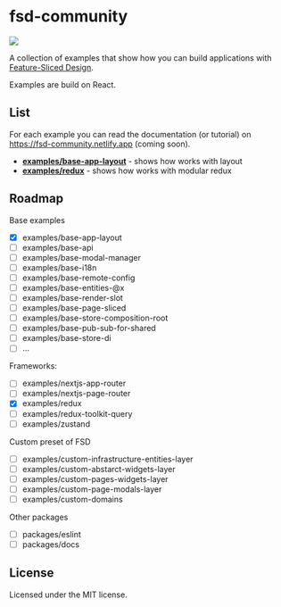 # fsd-community

![](https://img.shields.io/badge/architecture-%20Feature--Sliced%20Design-000000?style=flat)

A collection of examples that show how you can build applications with [Feature-Sliced Design](https://feature-sliced.design/).

Examples are build on React.

## List

For each example you can read the documentation (or tutorial) on https://fsd-community.netlify.app (coming soon).

- **[examples/base-app-layout](./examples/base-app-layout)** - shows how works with layout
- **[examples/redux](./examples/redux)** - shows how works with modular redux

## Roadmap

Base examples

- [x] examples/base-app-layout
- [ ] examples/base-api
- [ ] examples/base-modal-manager
- [ ] examples/base-i18n
- [ ] examples/base-remote-config
- [ ] examples/base-entities-@x
- [ ] examples/base-render-slot
- [ ] examples/base-page-sliced
- [ ] examples/base-store-composition-root
- [ ] examples/base-pub-sub-for-shared
- [ ] examples/base-store-di
- [ ] ...

Frameworks:

- [ ] examples/nextjs-app-router
- [ ] examples/nextjs-page-router
- [x] examples/redux
- [ ] examples/redux-toolkit-query
- [ ] examples/zustand

Custom preset of FSD

- [ ] examples/custom-infrastructure-entities-layer
- [ ] examples/custom-abstarct-widgets-layer
- [ ] examples/custom-pages-widgets-layer
- [ ] examples/custom-page-modals-layer
- [ ] examples/custom-domains

Other packages

- [ ] packages/eslint
- [ ] packages/docs

## License

Licensed under the MIT license.
